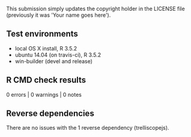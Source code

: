 This submission simply updates the copyright holder in the LICENSE file (previously it was 'Your name goes here').

## Test environments

* local OS X install, R 3.5.2
* ubuntu 14.04 (on travis-ci), R 3.5.2
* win-builder (devel and release)

## R CMD check results

0 errors | 0 warnings | 0 notes

## Reverse dependencies

There are no issues with the 1 reverse dependency (trelliscopejs).
